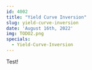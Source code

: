 ```yaml
---
id: 4002
title: "Yield Curve Inversion"
slug: yield-curve-inversion
date: 'August 16th, 2022'
img: TODO2.png
specials:
  - Yield-Curve-Inversion
---
```


Test! 